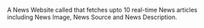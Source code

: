 A News Website called that fetches upto 10 real-time News articles including News Image, News Source and News Description.
